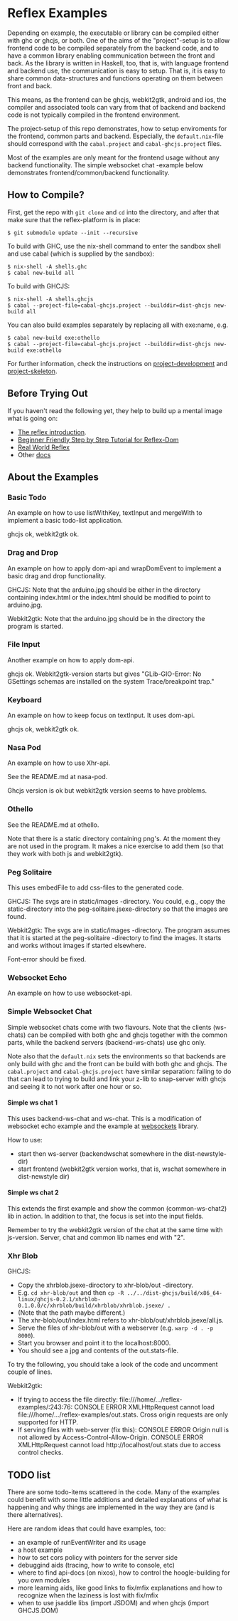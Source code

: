 # Reflex Examples

Depending on example, the executable or library can be compiled either with ghc 
or ghcjs, or both. One of the aims of the "project"-setup is to allow frontend 
code to be compiled separately from the backend code, and to have a common library
enabling communication between the front and back. As the library is written
in Haskell, too, that is, with language frontend and backend use, the 
communication is easy to setup. That is, it is easy to share common 
data-structures and functions operating on them between front and back.

This means, as the frontend can be ghcjs, webkit2gtk, android and ios, the 
compiler and associated tools can vary from that of backend and backend code
is not typically compiled in the frontend environment.

The project-setup of this repo demonstrates, how to setup enviroments for
the frontend, common parts and backend. Especially, the `default.nix`-file
should correspond with the `cabal.project` and `cabal-ghcjs.project` files.

Most of the examples are only meant for the frontend usage without any
backend functionality. The simple websocket chat -example below demonstrates
frontend/common/backend functionality.


## How to Compile?

First, get the repo with `git clone` and `cd` into the directory, and 
after that make sure that the reflex-platform is in place:

```
$ git submodule update --init --recursive
```


To build with GHC, use the nix-shell command to enter the sandbox shell and 
use cabal (which is supplied by the sandbox):

```
$ nix-shell -A shells.ghc
$ cabal new-build all
```

To build with GHCJS:

```
$ nix-shell -A shells.ghcjs
$ cabal --project-file=cabal-ghcjs.project --builddir=dist-ghcjs new-build all
```

You can also build examples separately by replacing all with exe:name, e.g.
```
$ cabal new-build exe:othello
$ cabal --project-file=cabal-ghcjs.project --builddir=dist-ghcjs new-build exe:othello
```

For further information, check the instructions on 
[project-development](https://github.com/reflex-frp/reflex-platform/blob/develop/docs/project-development.md)
and 
[project-skeleton](https://github.com/ElvishJerricco/reflex-project-skeleton).

## Before Trying Out

If you haven't read the following yet, they help to build up a mental image 
what is going on:

- [The reflex introduction](https://blog.qfpl.io/posts/reflex/basics/introduction/). 
- [Beginner Friendly Step by Step Tutorial for Reflex-Dom](https://github.com/hansroland/reflex-dom-inbits/blob/master/tutorial.md)
- [Real World Reflex](https://github.com/mightybyte/real-world-reflex/blob/master/index.md)
- Other [docs](http://docs.reflex-frp.org/en/latest/)

## About the Examples

### Basic Todo

An example on how to use listWithKey, textInput and mergeWith to implement
a basic todo-list application.

ghcjs ok, webkit2gtk ok.


### Drag and Drop

An example on how to apply dom-api and wrapDomEvent to implement a basic drag 
and drop functionality. 

GHCJS:
Note that the arduino.jpg should be either in the directory containing index.html 
or the index.html should be modified to point to arduino.jpg.

Webkit2gtk:
Note that the arduino.jpg should be in the directory the program is started.


### File Input

Another example on how to apply dom-api. 

ghcjs ok.  Webkit2gtk-version starts but gives "GLib-GIO-Error: No GSettings schemas are installed on the system Trace/breakpoint trap."


### Keyboard

An example on how to keep focus on textInput. It uses dom-api.

ghcjs ok, webkit2gtk ok.


### Nasa Pod

An example on how to use Xhr-api.

See the README.md at nasa-pod.

Ghcjs version is ok but webkit2gtk version seems to have problems.


### Othello

See the README.md at othello. 

Note that there is a static directory containing png's. At the moment they 
are not used in the program. It makes a nice exercise to add them (so that they
work with both js and webkit2gtk).


### Peg Solitaire

This uses embedFile to add css-files to the generated code.


GHCJS:
The svgs are in static/images -directory. You could, e.g., copy the 
static-directory into the peg-solitaire.jsexe-directory so that the images are
found.

Webkit2gtk:
The svgs are in static/images -directory. The program assumes that it is started
at the peg-solitaire -directory to find the images. It starts and works without 
images if started elsewhere.

Font-error should be fixed. 


### Websocket Echo

An example on how to use websocket-api.



### Simple Websocket Chat

Simple websocket chats come with two flavours. Note that the clients (ws-chats) 
can be compiled with both ghc and ghcjs together with the common parts, while
the backend servers (backend-ws-chats) use ghc only.

Note also that the `default.nix` sets the environments so that backends are 
only build with ghc and the front can be build with both ghc and ghcjs. The 
`cabal.project` and `cabal-ghcjs.project` have similar separation: failing to
do that can lead to trying to build and link your z-lib to snap-server with
ghcjs and seeing it to not work after one hour or so.


#### Simple ws chat 1

This uses backend-ws-chat and ws-chat. This is a modification of websocket 
echo example and the example at 
[websockets](https://github.com/jaspervdj/websockets) library.

How to use:
- start then ws-server (backendwschat somewhere in the dist-newstyle-dir)
- start frontend (webkit2gtk version works, that is, wschat somewhere in dist-newstyle dir)


#### Simple ws chat 2

This extends the first example and show the common (common-ws-chat2) lib in 
action. In addition to that, the focus is set into the input fields.

Remember to try the webkit2gtk version of the chat at the same time with 
js-version. Server, chat and common lib names end with "2".


### Xhr Blob

GHCJS:
- Copy the xhrblob.jsexe-diroctory to xhr-blob/out -directory.
- E.g. `cd xhr-blob/out` and then `cp -R ../../dist-ghcjs/build/x86_64-linux/ghcjs-0.2.1/xhrblob-0.1.0.0/c/xhrblob/build/xhrblob/xhrblob.jsexe/ .`
- (Note that the path maybe different.)
- The xhr-blob/out/index.html refers to xhr-blob/out/xhrblob.jsexe/all.js. 
- Serve the files of xhr-blob/out with a webserver (e.g. `warp -d . -p 8000`).
- Start you browser and point it to the localhost:8000. 
- You should see a jpg and contents of the out.stats-file.


To try the following, you should take a look of the code and uncomment couple 
of lines.

Webkit2gtk:
- If trying to access the file directly:
file:///home/.../reflex-examples/:243:76: CONSOLE ERROR XMLHttpRequest cannot load file:///home/.../reflex-examples/out.stats. Cross origin requests are only supported for HTTP.
- If serving files with web-server (fix this):
CONSOLE ERROR Origin null is not allowed by Access-Control-Allow-Origin.
CONSOLE ERROR XMLHttpRequest cannot load http://localhost/out.stats due to access control checks.


## TODO list

There are some todo-items scattered in the code. Many of the examples could
benefit with some little additions and detailed explanations of what is
happening and why things are implemented in the way they are (and is there
alternatives).


Here are random ideas that could have examples, too:

- an example of runEventWriter and its usage
- a host example
- how to set cors policy with pointers for the server side 
- debuggind aids (tracing, how to write to console, etc)
- where to find api-docs (on nixos), 
  how to control the hoogle-building for you own modules
- more learning aids, like good links to fix/mfix explanations and how to 
  recognize when the laziness is lost with fix/mfix
- when to use jsaddle libs (import JSDOM) and when ghcjs (import GHCJS.DOM)
